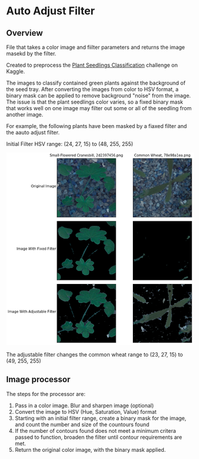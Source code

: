 # Auto Adjust Filter
## Overview

File that takes a color image and fiilter parameters
and returns the image masekd by the filter.

Created to preprocess the [Plant Seedlings Classification](https://www.kaggle.com/c/plant-seedlings-classification) challenge on Kaggle. 

The images to classify contained green plants against the background of the seed tray. After converting the images from color to HSV format, a binary mask can be applied to remove background "noise" from the image. The issue is that the plant seedlings color varies, so a fixed binary mask that works well on one image may filter out some or all of the seedling from another image.

For example, the following plants have been masked by a fiaxed filter and the aauto adjust filter.

Initial Filter HSV range: (24, 27, 15) to (48, 255, 255)


![alt text](https://github.com/dheinicke1/auto-adjust-filter/blob/master/files/Filter_example.png)


The adjustable filter changes the common wheat range to (23, 27, 15) to (49, 255, 255)

## Image processor

The steps for the processor are:

1) Pass in a color image. Blur and sharpen image (optional)
2) Convert the image to HSV (Hue, Saturation, Value) format
2) Starting with an initial filter range, create a binary mask 
    for the image, and count the number and size of the 
    countours found
3) If the number of contours found does not meet a minimum
    critera passed to function, broaden the filter until contour requirements 
    are met.
4) Return the original color image, with the binary mask applied.
